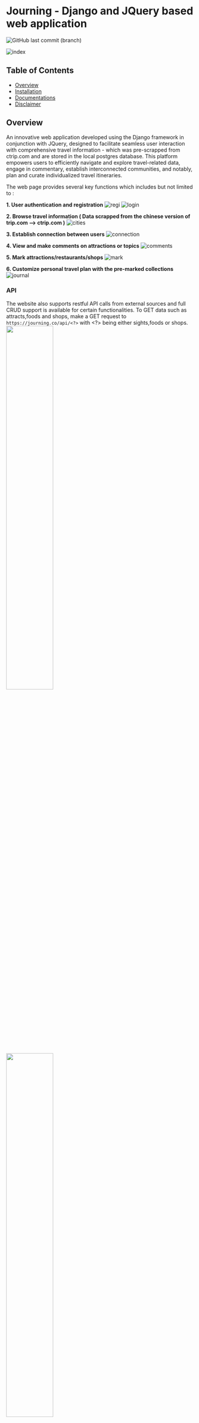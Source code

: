 # Journing - Django and JQuery based web application
![GitHub last commit (branch)](https://img.shields.io/github/last-commit/ndh001/Journing/main)

![index](project_imgs/index.png)

## Table of Contents
- [Overview](#Overview)
- [Installation](#Installation)
- [Documentations](#Documentations)
- [Disclaimer](#Disclaimer)
 
## Overview
An innovative web application developed using the Django framework in conjunction with JQuery, designed to facilitate seamless user interaction with comprehensive travel information - which was pre-scrapped from ctrip.com and are stored in the local postgres database. This platform empowers users to efficiently navigate and explore travel-related data, engage in commentary, establish interconnected communities, and notably, plan and curate individualized travel itineraries.

The web page provides several key functions which includes but not limited to :

**1. User authentication and registration**
![regi](project_imgs/regi.png)
![login](project_imgs/login.png)

**2. Browse travel information ( Data scrapped from the chinese version of trip.com --> ctrip.com )**
![cities](project_imgs/cities.png)

**3. Establish connection between users**
![connection](project_imgs/connection.png)

**4. View and make comments on attractions or topics**
![comments](project_imgs/comments.png)

**5. Mark attractions/restaurants/shops** 
![mark](project_imgs/mark.png)

**6. Customize personal travel plan with the pre-marked collections**
![journal](project_imgs/journal.png)

### API
The website also supports restful API calls from external sources and full CRUD support is available for certain functionalities.
To GET data such as attracts,foods and shops, make a GET request to `https://journing.co/api/<?>` with <?> being either sights,foods or shops.
<img src="project_imgs/web_api.png" style='width:50%'>
<img src="project_imgs/remote_api.png" style='width:50%'> 

#### Responsive mobile design 
Although the project was built with desktop users as the main audience, however, most of the features can also be access through mobile phones with proper responsive design. 
Tested with IPhone Xr and Oppo R17 , this does **not** guarantee proper styling on all mobile devices.
<br>
<img src='project_imgs/m_cities.jpeg' style='width:22%;display:inline;'>
<img src='project_imgs/m_collection.jpeg' style='width:22%;display:inline;'>
<img src='project_imgs/m_detail.jpeg' style='width:22%;display:inline;'>
<img src='project_imgs/m_journal.jpeg' style='width:22%;display:inline;'>

## Installation
Follow the installation step and set up the project.
  
1.  **Clone the Repository:** Begin by cloning this project to your local repository using : 
`git clone https://github.com/NDH001/Journing.git`
2.  **Install Dependencies:** Navigate to the project directory and install the required dependencies by running: `pip install -r requirements.txt`
3. **Database Migration:** Apply the necessary database migrations with the following command:
`python manage.py migrate`
4. **Import Data:** Import the pre-scrapped travel data to the postgres database by running : `psql your_database_name < migrates.sql` ( the csv files are not provided here , please contact me at zhi_jun23@hotmail.com for the csv files)
5. **Run the Development Server:** Launch the development server using: `python manage.py runserver`

## Documentations
The objective of this segment is to furnish comprehensive elucidation pertaining to the project in question. The documentation encompassing elements such as the product backlog, database schemas, prototyping documents, and the Gantt chart, is enumerated herewith.

**1. Product backlog & Gantt Chart :** The project is founded upon an Agile methodology coupled with the Scrum framework. Each week is designated as a discrete sprint, wherein the activities encompass the stages of application development, thorough review, and rigorous testing. The project encompasses a timeline extending over a duration of three months, commencing with data scraping and subsequently progressing to the substantive phases of application development.
![Backlog](project_imgs/product.png)
![gantt](project_imgs/gantt.png)

**2. Data Scrapping :** The data available on the website is pre-scrapped from ctrip.com, this [project](https://github.com/NDH001/travelWeb_scrapper) has detailed source code and steps on how to scrap for data used in this project.

**3. Database schemas :** The database consist of  4 schemas , each segement responsible for storing related data and contents. Click [here](project_imgs/database.pdf) for the original pdf.
![database](project_imgs/database.png)

**4. Prototye:** This subsection contains some of the initial design and ideas for the website. Click [here](project_imgs/) to view the original images.
<br>
<img src='project_imgs/1.png' style='width:30%;display:inline;'>
<img src='project_imgs/2.png' style='width:30%;display:inline;'>
<img src='project_imgs/3.png' style='width:30%;display:inline;'>
<img src='project_imgs/4.png' style='width:30%;display:inline;'>
<img src='project_imgs/5.png' style='width:30%;display:inline;'>
<img src='project_imgs/6.png' style='width:30%;display:inline;'>
<img src='project_imgs/7.png' style='width:30%;display:inline;'>
<img src='project_imgs/8.png' style='width:30%;display:inline;'>
<img src='project_imgs/9.png' style='width:30%;display:inline;'>

## Disclaimer

This project is strictly non-profit and is solely intended for personal use. All data presented or utilized in this project has been obtained from ctrip.com through legal web scraping methods. The intention behind this project is to showcase technical skills and provide insights derived from publicly available data. No commercial intent or financial gain is associated with this project.

Please note that this project is not affiliated with or endorsed by ctrip.com in any way. The data used is publicly accessible information that has been collected through lawful means. If you are the owner or representative of ctrip.com and have concerns about the usage of this data, please feel free to me at zhi_jun23@hotmail.com, and I will be glad to address any inquiries. 


